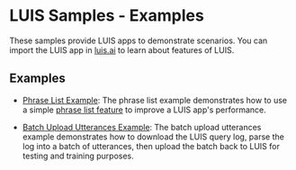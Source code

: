 # LUIS Samples - Examples

These samples provide LUIS apps to demonstrate scenarios. You can import the LUIS app in [luis.ai][LUIS] to learn about features of LUIS.

## Examples

* [Phrase List Example][PhraseList]: The phrase list example demonstrates how to use a simple [phrase list feature][PhraseListDoc] to improve a LUIS app's performance. 

  [PhraseList]: ./phrase_list/README.md
  [PhraseListDoc]: https://docs.microsoft.com/en-us/azure/cognitive-services/LUIS/add-features#phrase-list-features
  [LUIS]: https://www.luis.ai

* [Batch Upload Utterances Example][BatchUpload]: The batch upload utterances example demonstrates how to download the LUIS query log, parse the log into a batch of utterances, then upload the batch back to LUIS for testing and training purposes.  

  [BatchUpload]: ./demo-Upload-utterances-from-querylog/readme.md
